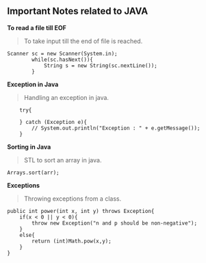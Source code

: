 ## Important Notes related to JAVA

**To read a file till EOF**
>To take input till the end of file is reached.
```` 
Scanner sc = new Scanner(System.in);
        while(sc.hasNext()){
            String s = new String(sc.nextLine());
        }
````

**Exception in Java**
>Handling an exception in java.
````
    try{
             
    } catch (Exception e){
        // System.out.println("Exception : " + e.getMessage());
    }
````

**Sorting in Java**
>STL to sort an array in java.

````
Arrays.sort(arr);
````

**Exceptions**
>Throwing exceptions from a class.
````$xslt
public int power(int x, int y) throws Exception{
    if(x < 0 || y < 0){
        throw new Exception("n and p should be non-negative");
    }
    else{
        return (int)Math.pow(x,y);
    }
}
````

